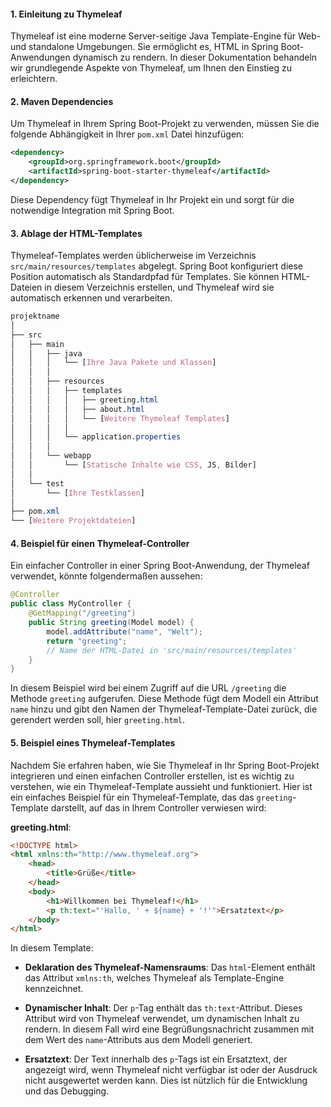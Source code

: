 
#### 1. Einleitung zu Thymeleaf

Thymeleaf ist eine moderne Server-seitige Java Template-Engine für Web- und standalone Umgebungen. Sie ermöglicht es, HTML in Spring Boot-Anwendungen dynamisch zu rendern. In dieser Dokumentation behandeln wir grundlegende Aspekte von Thymeleaf, um Ihnen den Einstieg zu erleichtern.

#### 2. Maven Dependencies

Um Thymeleaf in Ihrem Spring Boot-Projekt zu verwenden, müssen Sie die folgende Abhängigkeit in Ihrer `pom.xml` Datei hinzufügen:

```xml
<dependency>     
	<groupId>org.springframework.boot</groupId>     
	<artifactId>spring-boot-starter-thymeleaf</artifactId> 
</dependency>
```

Diese Dependency fügt Thymeleaf in Ihr Projekt ein und sorgt für die notwendige Integration mit Spring Boot.

#### 3. Ablage der HTML-Templates

Thymeleaf-Templates werden üblicherweise im Verzeichnis `src/main/resources/templates` abgelegt. Spring Boot konfiguriert diese Position automatisch als Standardpfad für Templates. Sie können HTML-Dateien in diesem Verzeichnis erstellen, und Thymeleaf wird sie automatisch erkennen und verarbeiten.
```css
projektname
│
├── src
│   ├── main
│   │   ├── java
│   │   │   └── [Ihre Java Pakete und Klassen]
│   │   │
│   │   ├── resources
│   │   │   ├── templates
│   │   │   │   ├── greeting.html
│   │   │   │   ├── about.html
│   │   │   │   └── [Weitere Thymeleaf Templates]
│   │   │   │
│   │   │   └── application.properties
│   │   │
│   │   └── webapp
│   │       └── [Statische Inhalte wie CSS, JS, Bilder]
│   │
│   └── test
│       └── [Ihre Testklassen]
│
├── pom.xml
└── [Weitere Projektdateien]
```

#### 4. Beispiel für einen Thymeleaf-Controller

Ein einfacher Controller in einer Spring Boot-Anwendung, der Thymeleaf verwendet, könnte folgendermaßen aussehen:

```java
@Controller 
public class MyController {      
	@GetMapping("/greeting")     
	public String greeting(Model model) {         
		model.addAttribute("name", "Welt");         
		return "greeting"; 
		// Name der HTML-Datei in 'src/main/resources/templates'     
	} 
}
```

In diesem Beispiel wird bei einem Zugriff auf die URL `/greeting` die Methode `greeting` aufgerufen. Diese Methode fügt dem Modell ein Attribut `name` hinzu und gibt den Namen der Thymeleaf-Template-Datei zurück, die gerendert werden soll, hier `greeting.html`.

#### 5. Beispiel eines Thymeleaf-Templates

Nachdem Sie erfahren haben, wie Sie Thymeleaf in Ihr Spring Boot-Projekt integrieren und einen einfachen Controller erstellen, ist es wichtig zu verstehen, wie ein Thymeleaf-Template aussieht und funktioniert. Hier ist ein einfaches Beispiel für ein Thymeleaf-Template, das das `greeting`-Template darstellt, auf das in Ihrem Controller verwiesen wird:

**greeting.html**:

```html
<!DOCTYPE html> 
<html xmlns:th="http://www.thymeleaf.org"> 
	<head>     
		<title>Grüße</title> 
	</head> 
	<body>     
		<h1>Willkommen bei Thymeleaf!</h1>     
		<p th:text="'Hallo, ' + ${name} + '!'">Ersatztext</p> 
	</body> 
</html>
```

In diesem Template:

- **Deklaration des Thymeleaf-Namensraums**: Das `html`-Element enthält das Attribut `xmlns:th`, welches Thymeleaf als Template-Engine kennzeichnet.
    
- **Dynamischer Inhalt**: Der `p`-Tag enthält das `th:text`-Attribut. Dieses Attribut wird von Thymeleaf verwendet, um dynamischen Inhalt zu rendern. In diesem Fall wird eine Begrüßungsnachricht zusammen mit dem Wert des `name`-Attributs aus dem Modell generiert.
    
- **Ersatztext**: Der Text innerhalb des `p`-Tags ist ein Ersatztext, der angezeigt wird, wenn Thymeleaf nicht verfügbar ist oder der Ausdruck nicht ausgewertet werden kann. Dies ist nützlich für die Entwicklung und das Debugging.